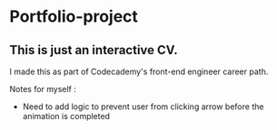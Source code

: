 # Portfolio-project
## This is just an interactive CV.

I made this as part of Codecademy's front-end engineer career path.


Notes for myself :

- Need to add logic to prevent user from clicking arrow before the animation is completed
